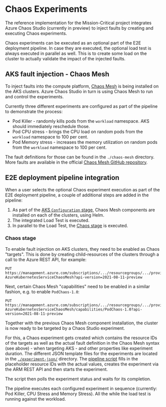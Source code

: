 # Chaos Experiments

The reference implementation for the Mission-Critical project integrates Azure Chaos Studio (currently in preview) to inject faults by creating and executing Chaos experiments.

Chaos experiments can be executed as an optional part of the E2E deployment pipeline. In case they are executed, the optional load test is always executed in parallel as well. This is to create some load on the cluster to actually validate the impact of the injected faults.

## AKS fault injection - Chaos Mesh

To inject faults into the compute platform, [Chaos Mesh](https://chaos-mesh.org/) is being installed on the AKS clusters. Azure Chaos Studio in turn is using Chaos Mesh to run and control the experiments.

Currently three different experiments are configured as part of the pipeline to demonstrate the process:

- Pod Killer - randomly kills pods from the `workload` namespace. AKS should immediately reschedule those.
- Pod CPU stress - brings the CPU load on random pods from the `workload` namespace to 100 per cent.
- Pod Memory stress - increases the memory utilization on random pods from the `workload` namespace to 100 per cent.

The fault definitions for those can be found in the `./chaos-mesh` directory. More faults are available in the official [Chaos Mesh GitHub repository](https://github.com/chaos-mesh/chaos-mesh/tree/master/examples).

## E2E deployment pipeline integration

When a user selects the optional Chaos experiment execution as part of the E2E deployment pipeline, a couple of additional steps are added in the pipeline:

1) As part of the [AKS `Configuration` stage](.ado/pipelines/templates/jobs-configuration.yaml), Chaos Mesh components are installed on each of the clusters, using Helm.
1) The integrated Load Test is executed.
1) In parallel to the Load Test, the [Chaos stage](.ado/pipelines/templates/stages-chaos.yaml) is executed.

### Chaos stage

To enable fault injection on AKS clusters, they need to be enabled as Chaos "targets". This is done by creating child-resources of the clusters through a call to the Azure REST API, for example:
```
PUT https://management.azure.com/subscriptions/.../resourcegroups/.../providers/Microsoft.ContainerService/managedClusters/aoe2e122e-.../providers/Microsoft.Chaos/targets/Microsoft-AzureKubernetesServiceChaosMesh?api-version=2021-08-11-preview
```

Next, certain Chaos Mesh "capabilities" need to be enabled in a similar fashion, e.g. to enable `PodChaos-1.0`:
```
PUT https://management.azure.com/subscriptions/.../resourcegroups/.../providers/Microsoft.ContainerService/managedClusters/aoe2e122e-.../providers/Microsoft.Chaos/targets/Microsoft-AzureKubernetesServiceChaosMesh/capabilities/PodChaos-1.0?api-version=2021-08-11-preview
```

Together with the previous Chaos Mesh component installation, the cluster is now ready to be targeted by a Chaos Studio experiment.

For this, a Chaos experiment gets created which contains the resource IDs of the targets as well as the actual fault definition in the Chaos Mesh syntax (see above) - when targeting AKS - and other properties like experiment duration. The different JSON template files for the experiments are located in the [`./experiment-json/`](./experiment-json/) directory. The [pipeline script](/.ado/scripts/Invoke-ChaosMeshExperiment.ps1) fills in the placeholder resource IDs with the actual values, creates the experiment via the ARM REST API and then starts the experiment.

The script then polls the experiment status and waits for its completion.

The pipeline executes each configured experiment in sequence (currently: Pod Killer, CPU Stress and Memory Stress). All the while the load test is running against the workload.
